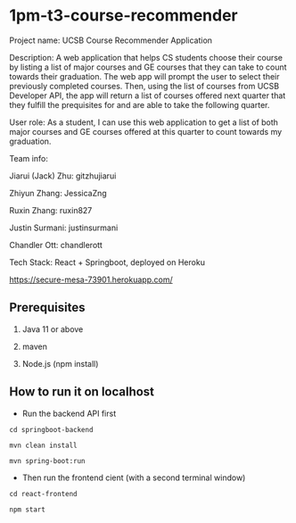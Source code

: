 # 1pm-t3-course-recommender


Project name: UCSB Course Recommender Application

Description:
A web application that helps CS students choose their course by listing a list of major courses and GE courses that they can take to count towards their graduation. 
The web app will prompt the user to select their previously completed courses. Then, using the list of courses from UCSB Developer API, the app will return a list
of courses offered next quarter that they fulfill the prequisites for and are able to take the following quarter.

User role: As a student, I can use this web application to get a list of both major courses and GE courses offered at this quarter to count towards my graduation.

Team info:

Jiarui (Jack) Zhu: gitzhujiarui

Zhiyun Zhang: JessicaZng

Ruxin Zhang: ruxin827

Justin Surmani: justinsurmani

Chandler Ott: chandlerott

Tech Stack: React + Springboot, deployed on Heroku


https://secure-mesa-73901.herokuapp.com/


## Prerequisites
1. Java 11 or above

2. maven

3. Node.js (npm install)

## How to run it on localhost

* Run the backend API first

```
cd springboot-backend

mvn clean install

mvn spring-boot:run
```

* Then run the frontend cient (with a second terminal window)

```
cd react-frontend

npm start

```
